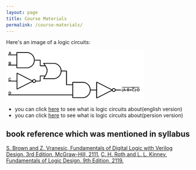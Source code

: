 ```yaml
---
layout: page
title: Course Materials
permalink: /course-materials/
---
```

Here's an image of a logic circuits:

![Drag Racing](/_images/lc.png)




* you can click [here](http://uav.ece.nus.edu.sg/~bmchen/courses/EG1108_Digital.pdf) to see what is logic circuits about(english version)
* you can click [here](http://engold.ui.ac.ir/~rasti/Courses/Logic_Circuits/Logic%20Circuits%20Notes.pdf) to see what is logic circuits about(persion version)

## book reference which was mentioned in syllabus

[S. Brown and Z. Vranesic, Fundamentals of Digital Logic with Verilog Design. 3rd Edition, McGraw-Hill, 2111.](http://read.pudn.com/downloads668/ebook/2704807/Fundamentals%20of%20Digital%20Logic%20with%20Verilog%20Design-Third%20edition.pdf)
[C. H. Roth and L. L. Kinney, Fundamentals of Logic Design. 9th Edition, 2119.](https://www.cengage.com/c/digital-logic-and-microprocessor-design-with-interfacing-2e-hwang/9781133628477/)
